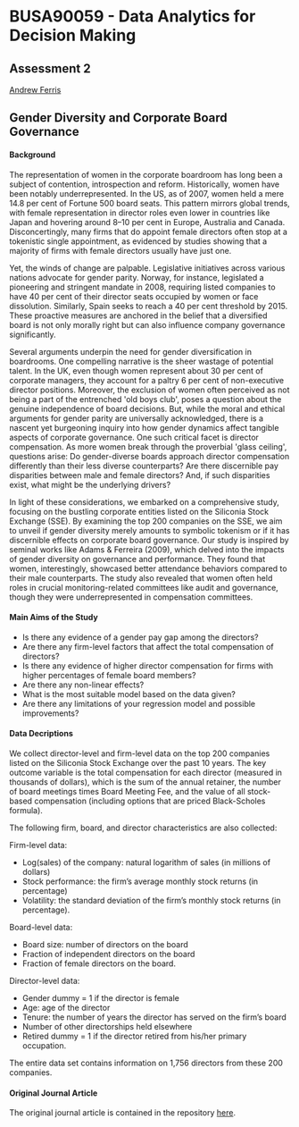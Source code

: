 # BUSA90059 - Data Analytics for Decision Making
## Assessment 2
[Andrew Ferris](agferris@student.unimelb.edu.au)

## Gender Diversity and Corporate Board Governance

#### Background
The representation of women in the corporate boardroom has long been a subject of contention, introspection and reform. Historically, women have been notably underrepresented. In the US, as of 2007, women held a mere 14.8 per cent of Fortune 500 board seats. This pattern mirrors global trends, with female representation in director roles even lower in countries like Japan and hovering around 8–10 per cent in Europe, Australia and Canada. Disconcertingly, many firms that do appoint female directors often stop at a tokenistic single appointment, as evidenced by studies showing that a majority of firms with female directors usually have just one. 

Yet, the winds of change are palpable. Legislative initiatives across various nations advocate for gender parity. Norway, for instance, legislated a pioneering and stringent mandate in 2008, requiring listed companies to have 40 per cent of their director seats occupied by women or face dissolution. Similarly, Spain seeks to reach a 40 per cent threshold by 2015. These proactive measures are anchored in the belief that a diversified board is not only morally right but can also influence company governance significantly. 

Several arguments underpin the need for gender diversification in boardrooms. One compelling narrative is the sheer wastage of potential talent. In the UK, even though women represent about 30 per cent of corporate managers, they account for a paltry 6 per cent of non-executive director positions. Moreover, the exclusion of women often perceived as not being a part of the entrenched 'old boys club', poses a question about the genuine independence of board decisions. But, while the moral and ethical arguments for gender parity are universally acknowledged, there is a nascent yet burgeoning inquiry into how gender dynamics affect tangible aspects of corporate governance. One such critical facet is director compensation. As more women break through the proverbial 'glass ceiling', questions arise: Do gender-diverse boards approach director compensation differently than their less diverse counterparts? Are there discernible pay disparities between male and female directors? And, if such disparities exist, what might be the underlying drivers? 

In light of these considerations, we embarked on a comprehensive study, focusing on the bustling corporate entities listed on the Siliconia Stock Exchange (SSE). By examining the top 200 companies on the SSE, we aim to unveil if gender diversity merely amounts to symbolic tokenism or if it has discernible effects on corporate board governance. Our study is inspired by seminal works like Adams & Ferreira (2009), which delved into the impacts of gender diversity on governance and performance. They found that women, interestingly, showcased better attendance behaviors compared to their male counterparts. The study also revealed that women often held roles in crucial monitoring-related committees like audit and governance, though they were underrepresented in compensation committees. 

#### Main Aims of the Study

- Is there any evidence of a gender pay gap among the directors? 
- Are there any firm-level factors that affect the total compensation of directors? 
- Is there any evidence of higher director compensation for firms with higher percentages of female board members? 
- Are there any non-linear effects? 
- What is the most suitable model based on the data given? 
- Are there any limitations of your regression model and possible improvements?

#### Data Decriptions

We collect director-level and firm-level data on the top 200 companies listed on the Siliconia Stock Exchange over the past 10 years. The key outcome variable is the total compensation for each director (measured in thousands of dollars), which is the sum of the annual retainer, the number of board meetings times Board Meeting Fee, and the value of all stock-based compensation (including options that are priced Black-Scholes formula). 

The following firm, board, and director characteristics are also collected: 

Firm-level data: 
- Log(sales) of the company: natural logarithm of sales (in millions of dollars) 
- Stock performance: the firm’s average monthly stock returns (in percentage) 
- Volatility: the standard deviation of the firm’s monthly stock returns (in percentage).

Board-level data:
- Board size: number of directors on the board 
- Fraction of independent directors on the board 
- Fraction of female directors on the board.

Director-level data: 
- Gender dummy = 1 if the director is female 
- Age: age of the director  
- Tenure: the number of years the director has served on the firm’s board 
- Number of other directorships held elsewhere 
- Retired dummy = 1 if the director retired from his/her primary occupation.

The entire data set contains information on 1,756 directors from these 200 companies. 

#### Original Journal Article

The original journal article is contained in the repository [here]().